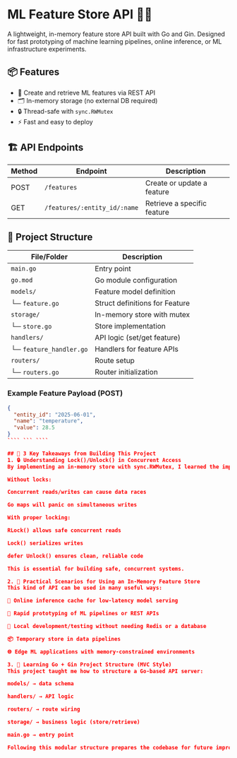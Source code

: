 # ML Feature Store API 🧠🚀

A lightweight, in-memory feature store API built with Go and Gin. Designed for fast prototyping of machine learning pipelines, online inference, or ML infrastructure experiments.

## 📦 Features

- 🧠 Create and retrieve ML features via REST API
- 🗂 In-memory storage (no external DB required)
- 🔒 Thread-safe with `sync.RWMutex`
- ⚡ Fast and easy to deploy

## 🏗️ API Endpoints

| Method | Endpoint                            | Description                      |
|--------|-------------------------------------|----------------------------------|
| POST   | `/features`                         | Create or update a feature       |
| GET    | `/features/:entity_id/:name`        | Retrieve a specific feature      |

## 📁 Project Structure


| File/Folder     | Description                     |
|-----------------|---------------------------------|
| `main.go`       | Entry point                    |
| `go.mod`        | Go module configuration       |
| `models/`       | Feature model definition       |
| └─ `feature.go` | Struct definitions for Feature |
| `storage/`      | In-memory store with mutex     |
| └─ `store.go`   | Store implementation           |
| `handlers/`     | API logic (set/get feature)    |
| └─ `feature_handler.go` | Handlers for feature APIs |
| `routers/`      | Route setup                   |
| └─ `routers.go` | Router initialization          |


### Example Feature Payload (POST)

```json
{
  "entity_id": "2025-06-01",
  "name": "temperature",
  "value": 28.5
}
```` ``` ````

## 🧠 3 Key Takeaways from Building This Project
1. 🔒 Understanding Lock()/Unlock() in Concurrent Access
By implementing an in-memory store with sync.RWMutex, I learned the importance of using Lock() and Unlock() (or RLock()/RUnlock()) to protect shared data like a Go map.

Without locks:

Concurrent reads/writes can cause data races

Go maps will panic on simultaneous writes

With proper locking:

RLock() allows safe concurrent reads

Lock() serializes writes

defer Unlock() ensures clean, reliable code

This is essential for building safe, concurrent systems.

2. 🚀 Practical Scenarios for Using an In-Memory Feature Store
This kind of API can be used in many useful ways:

🧠 Online inference cache for low-latency model serving

🧪 Rapid prototyping of ML pipelines or REST APIs

🧰 Local development/testing without needing Redis or a database

📦 Temporary store in data pipelines

🌐 Edge ML applications with memory-constrained environments

3. 🧱 Learning Go + Gin Project Structure (MVC Style)
This project taught me how to structure a Go-based API server:

models/ → data schema

handlers/ → API logic

routers/ → route wiring

storage/ → business logic (store/retrieve)

main.go → entry point

Following this modular structure prepares the codebase for future improvements like adding Redis, databases, or Docker.

